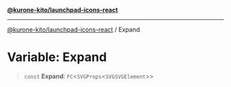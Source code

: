 [**@kurone-kito/launchpad-icons-react**](../README.md)

***

[@kurone-kito/launchpad-icons-react](../globals.md) / Expand

# Variable: Expand

> `const` **Expand**: `FC`\<`SVGProps`\<`SVGSVGElement`\>\>
